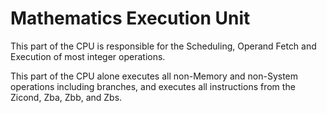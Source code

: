 # Mathematics Execution Unit

This part of the CPU is responsible for the Scheduling, Operand Fetch and Execution of most integer operations.

This part of the CPU alone executes all non-Memory and non-System operations including branches, and executes all instructions from the Zicond, Zba, Zbb, and Zbs.